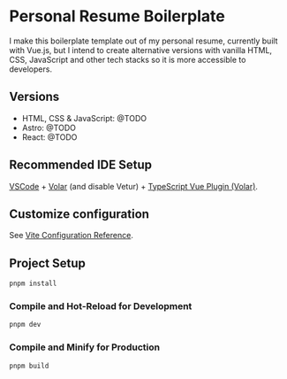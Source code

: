 # Personal Resume Boilerplate

I make this boilerplate template out of my personal resume, currently built with Vue.js, but I intend to create alternative versions with vanilla HTML, CSS, JavaScript and other tech stacks so it is more accessible to developers.

## Versions

- HTML, CSS & JavaScript: @TODO
- Astro: @TODO
- React: @TODO

## Recommended IDE Setup

[VSCode](https://code.visualstudio.com/) + [Volar](https://marketplace.visualstudio.com/items?itemName=Vue.volar) (and disable Vetur) + [TypeScript Vue Plugin (Volar)](https://marketplace.visualstudio.com/items?itemName=Vue.vscode-typescript-vue-plugin).

## Customize configuration

See [Vite Configuration Reference](https://vitejs.dev/config/).

## Project Setup

```sh
pnpm install
```

### Compile and Hot-Reload for Development

```sh
pnpm dev
```

### Compile and Minify for Production

```sh
pnpm build
```
